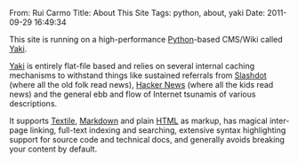 From: Rui Carmo
Title: About This Site
Tags: python, about, yaki
Date: 2011-09-29 16:49:34

This site is running on a high-performance [Python][p]-based CMS/Wiki called [Yaki][y].

[Yaki][y] is entirely flat-file based and relies on several internal caching mechanisms to withstand things like sustained referrals from [Slashdot][s] (where all the old folk read news), [Hacker News][hn] (where all the kids read news) and the general ebb and flow of Internet tsunamis of various descriptions.

It supports [Textile][t], [Markdown][m] and plain [HTML][h] as markup, has magical inter-page linking, full-text indexing and searching, extensive syntax highlighting support for source code and technical docs, and generally avoids breaking your content by default.

[t]: Wikipedia:Textile_(markup_language)
[m]: Wikipedia:Markdown
[h]: Wikipedia:HTML
[p]: lang/Python
[y]: https://github.com/rcarmo/Yaki
[yl]: apps/Yaki
[s]: http://slashdot.org
[hn]: http://news.ycombinator.com
